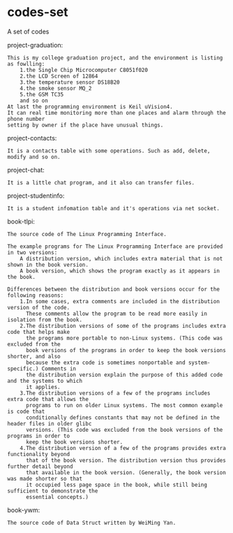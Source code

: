 # codes-set
A set of codes

project-graduation:

	This is my college graduation project, and the environment is listing as fowlling:
		1.the Single Chip Microcomputer C8051f020
		2.the LCD Screen of 12864
		3.the temperature sensor DS18B20
		4.the smoke sensor MQ_2
		5.the GSM TC35
		and so on
	At last the programming environment is Keil uVision4.
	It can real time monitoring more than one places and alarm through the phone number
	setting by owner if the place have unusual things.

project-contacts:

	It is a contacts table with some operations. Such as add, delete, modify and so on.

project-chat:

	It is a little chat program, and it also can transfer files.

project-studentinfo:

	It is a student infomation table and it's operations via net socket.

book-tlpi:

	The source code of The Linux Programming Interface.

	The example programs for The Linux Programming Interface are provided in two versions:
		A distribution version, which includes extra material that is not shown in the book version.
		A book version, which shows the program exactly as it appears in the book.

	Differences between the distribution and book versions occur for the following reasons:
		1.In some cases, extra comments are included in the distribution version of the code.
		  These comments allow the program to be read more easily in isolation from the book.
		2.The distribution versions of some of the programs includes extra code that helps make
		  the programs more portable to non-Linux systems. (This code was excluded from the
		  book versions of the programs in order to keep the book versions shorter, and also
		  because the extra code is sometimes nonportable and system-specific.) Comments in
		  the distribution version explain the purpose of this added code and the systems to which
		  it applies.
		3.The distribution versions of a few of the programs includes extra code that allows the
		  programs to run on older Linux systems. The most common example is code that
		  conditionally defines constants that may not be defined in the header files in older glibc
		  versions. (This code was excluded from the book versions of the programs in order to
		  keep the book versions shorter.
		4.The distribution version of a few of the programs provides extra functionality beyond
		  that of the book version. The distribution version thus provides further detail beyond
		  that available in the book version. (Generally, the book version was made shorter so that
		  it occupied less page space in the book, while still being sufficient to demonstrate the
		  essential concepts.)

book-ywm:

	The source code of Data Struct written by WeiMing Yan.

